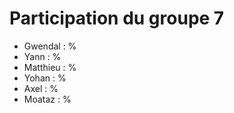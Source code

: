 # Participation du groupe 7
 - Gwendal : %
 - Yann : %
 - Matthieu : %
 - Yohan : %
 - Axel : %
 - Moataz : %